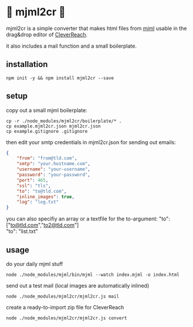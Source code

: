 # 🌈 mjml2cr 🌈

mjml2cr is a simple converter that makes html files from [mjml](https://mjml.io) usable in the drag&drop editor of [CleverReach](https://www.cleverreach.com/en/).

it also includes a mail function and a small boilerplate.

## installation

```
npm init -y && npm install mjml2cr --save
```

## setup

copy out a small mjml boilerplate:
```
cp -r ./node_modules/mjml2cr/boilerplate/* .
cp example.mjml2cr.json mjml2cr.json
cp example.gitignore .gitignore
```

then edit your smtp credentials in mjml2cr.json for sending out emails:
```json
{
    "from": "from@tld.com",
    "smtp": "your.hostname.com",
    "username": "your-username",
    "password": "your-password",
    "port": 465,
    "ssl": "tls",
    "to": "to@tld.com",
    "inline_images": true,
    "log": "log.txt"
}
```

you can also specifiy an array or a textfile for the to-argument: 
    "to": ["to@tld.com","to2@tld.com"]     
    "to": "list.txt" 

## usage

do your daily mjml stuff
```
node ./node_modules/mjml/bin/mjml --watch index.mjml -o index.html
```

send out a test mail (local images are automatically inlined)
```
node ./node_modules/mjml2cr/mjml2cr.js mail
```

create a ready-to-import zip file for CleverReach
```
node ./node_modules/mjml2cr/mjml2cr.js convert
```